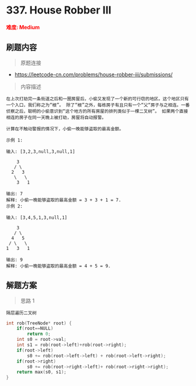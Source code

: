 # 337. House Robber III

 **<font color=red>难度: Medium</font>**

 ## 刷题内容

 > 原题连接

* https://leetcode-cn.com/problems/house-robber-iii/submissions/
  
 > 内容描述
 
 ```
在上次打劫完一条街道之后和一圈房屋后，小偷又发现了一个新的可行窃的地区。这个地区只有一个入口，我们称之为“根”。 除了“根”之外，每栋房子有且只有一个“父“房子与之相连。一番侦察之后，聪明的小偷意识到“这个地方的所有房屋的排列类似于一棵二叉树”。 如果两个直接相连的房子在同一天晚上被打劫，房屋将自动报警。

计算在不触动警报的情况下，小偷一晚能够盗取的最高金额。

示例 1:

输入: [3,2,3,null,3,null,1]

     3
    / \
   2   3
    \   \ 
     3   1

输出: 7 
解释: 小偷一晚能够盗取的最高金额 = 3 + 3 + 1 = 7.
示例 2:

输入: [3,4,5,1,3,null,1]

     3
    / \
   4   5
  / \   \ 
 1   3   1

输出: 9
解释: 小偷一晚能够盗取的最高金额 = 4 + 5 = 9.
 ```

## 解题方案
> 思路 1
```
隔层遍历二叉树
```

```cpp
int rob(TreeNode* root) {
    if(root==NULL)
        return 0;
    int s0 = root->val;
    int s1 = rob(root->left)+rob(root->right);
    if(root->left)
        s0 += rob(root->left->left) + rob(root->left->right);
    if(root->right)
        s0 += rob(root->right->left)+ rob(root->right->right);
    return max(s0, s1);
}
```